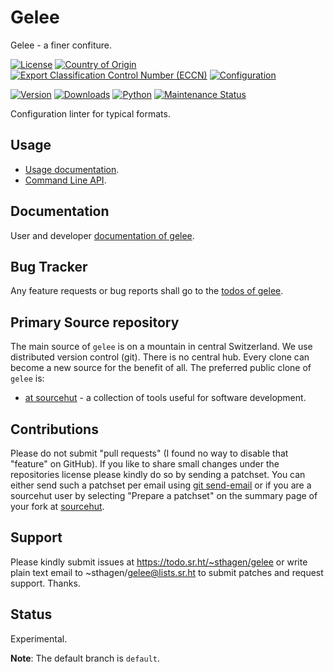 # Gelee

Gelee - a finer confiture.

[![License](https://git.sr.ht/~sthagen/gelee/blob/default/docs/badges/license-spdx-mit.svg)](https://git.sr.ht/~sthagen/gelee/tree/default/item/LICENSE)
[![Country of Origin](https://git.sr.ht/~sthagen/gelee/blob/default/docs/badges/country-of-origin-name-switzerland-neutral.svg)](https://git.sr.ht/~sthagen/gelee/tree/default/item/COUNTRY-OF-ORIGIN)
[![Export Classification Control Number (ECCN)](https://git.sr.ht/~sthagen/gelee/blob/default/docs/badges/export-control-classification-number_eccn-ear99-neutral.svg)](https://git.sr.ht/~sthagen/gelee/tree/default/item/EXPORT-CONTROL-CLASSIFICATION-NUMBER)
[![Configuration](https://git.sr.ht/~sthagen/gelee/blob/default/docs/badges/configuration-sbom.svg)](https://git.sr.ht/~sthagen/gelee/tree/default/item/docs/third-party/README.md)

[![Version](https://git.sr.ht/~sthagen/gelee/blob/default/docs/badges/latest-release.svg)](https://pypi.python.org/pypi/gelee/)
[![Downloads](https://git.sr.ht/~sthagen/gelee/blob/default/docs/badges/downloads-per-month.svg)](https://pepy.tech/project/gelee)
[![Python](https://git.sr.ht/~sthagen/gelee/blob/default/docs/badges/python-versions.svg)](https://pypi.python.org/pypi/gelee/)
[![Maintenance Status](https://git.sr.ht/~sthagen/gelee/blob/default/docs/badges/commits-per-year.svg)](https://git.sr.ht/~sthagen/gelee/log)

Configuration linter for typical formats.

## Usage

* [Usage documentation](https://codes.dilettant.life/docs/gelee/usage).
* [Command Line API](https://codes.dilettant.life/docs/gelee/api).

## Documentation

User and developer [documentation of gelee](https://codes.dilettant.life/docs/gelee).

## Bug Tracker

Any feature requests or bug reports shall go to the [todos of gelee](https://todo.sr.ht/~sthagen/gelee).

## Primary Source repository

The main source of `gelee` is on a mountain in central Switzerland.
We use distributed version control (git).
There is no central hub.
Every clone can become a new source for the benefit of all.
The preferred public clone of `gelee` is:

* [at sourcehut](https://git.sr.ht/~sthagen/gelee) - a collection of tools useful for software development.

## Contributions

Please do not submit "pull requests" (I found no way to disable that "feature" on GitHub).
If you like to share small changes under the repositories license please kindly do so by sending a patchset.
You can either send such a patchset per email using [git send-email](https://git-send-email.io) or 
if you are a sourcehut user by selecting "Prepare a patchset" on the summary page of your fork at [sourcehut](https://git.sr.ht/).

## Support

Please kindly submit issues at https://todo.sr.ht/~sthagen/gelee or write plain text email to ~sthagen/gelee@lists.sr.ht to submit patches and request support. Thanks.

## Status

Experimental.

**Note**: The default branch is `default`.
